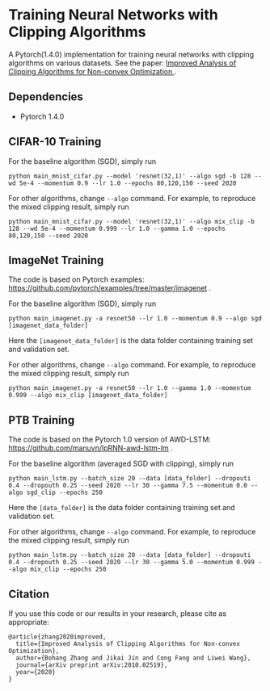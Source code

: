 # Training Neural Networks with Clipping Algorithms

A Pytorch(1.4.0) implementation for training neural networks with clipping algorithms on various datasets.  See the paper:  [ Improved Analysis of Clipping Algorithms for Non-convex Optimization ](https://github.com/zbh2047/clipping-algorithms).

## Dependencies

- Pytorch 1.4.0

## CIFAR-10 Training

For the baseline algorithm (SGD), simply run

```
python main_mnist_cifar.py --model 'resnet(32,1)' --algo sgd -b 128 --wd 5e-4 --momentum 0.9 --lr 1.0 --epochs 80,120,150 --seed 2020
```

For other algorithms, change `--algo` command. For example, to reproduce the mixed clipping result, simply run

```
python main_mnist_cifar.py --model 'resnet(32,1)' --algo mix_clip -b 128 --wd 5e-4 --momentum 0.999 --lr 1.0 --gamma 1.0 --epochs 80,120,150 --seed 2020
```

## ImageNet Training

The code is based on Pytorch examples:  https://github.com/pytorch/examples/tree/master/imagenet .

For the baseline algorithm (SGD), simply run

```
python main_imagenet.py -a resnet50 --lr 1.0 --momentum 0.9 --algo sgd [imagenet_data_folder]
```

Here the `[imagenet_data_folder]` is the data folder containing training set and validation set.

For other algorithms, change `--algo` command. For example, to reproduce the mixed clipping result, simply run

```
python main_imagenet.py -a resnet50 --lr 1.0 --gamma 1.0 --momentum 0.999 --algo mix_clip [imagenet_data_folder]
```

## PTB Training

The code is based on the Pytorch 1.0 version of AWD-LSTM:  https://github.com/manuvn/lpRNN-awd-lstm-lm .

For the baseline algorithm (averaged SGD with clipping), simply run

```
python main_lstm.py --batch_size 20 --data [data_folder] --dropouti 0.4 --dropouth 0.25 --seed 2020 --lr 30 --gamma 7.5 --momentum 0.0 --algo sgd_clip --epochs 250
```

Here the `[data_folder]` is the data folder containing training set and validation set.

For other algorithms, change `--algo` command. For example, to reproduce the mixed clipping result, simply run

```
python main_lstm.py --batch_size 20 --data [data_folder] --dropouti 0.4 --dropouth 0.25 --seed 2020 --lr 30 --gamma 5.0 --momentum 0.999 --algo mix_clip --epochs 250
```

##  Citation

If you use this code or our results in your research, please cite as appropriate: 

```
@article{zhang2020improved,
  title={Improved Analysis of Clipping Algorithms for Non-convex Optimization}, 
  author={Bohang Zhang and Jikai Jin and Cong Fang and Liwei Wang},
  journal={arXiv preprint arXiv:2010.02519},
  year={2020}
}
```

